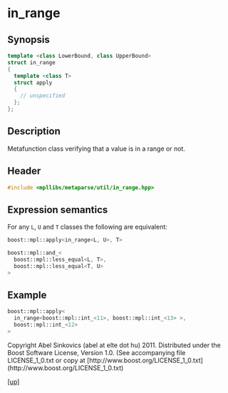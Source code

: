 # in_range

## Synopsis

```cpp
template <class LowerBound, class UpperBound>
struct in_range
{
  template <class T>
  struct apply
  {
    // unspecified
  };
};
```

## Description

Metafunction class verifying that a value is in a range or not.

## Header

```cpp
#include <mpllibs/metaparse/util/in_range.hpp>
```

## Expression semantics

For any `L`, `U` and `T` classes the following are equivalent:

```cpp
boost::mpl::apply<in_range<L, U>, T>

boost::mpl::and_<
  boost::mpl::less_equal<L, T>,
  boost::mpl::less_equal<T, U>
>
```

## Example

```cpp
boost::mpl::apply<
  in_range<boost::mpl::int_<11>, boost::mpl::int_<13> >,
  boost::mpl::int_<12>
>
```

<p class="copyright">
Copyright Abel Sinkovics (abel at elte dot hu) 2011.
Distributed under the Boost Software License, Version 1.0.
(See accompanying file LICENSE_1_0.txt or copy at
[http://www.boost.org/LICENSE_1_0.txt](http://www.boost.org/LICENSE_1_0.txt)
</p>

[[up]](reference.html)

